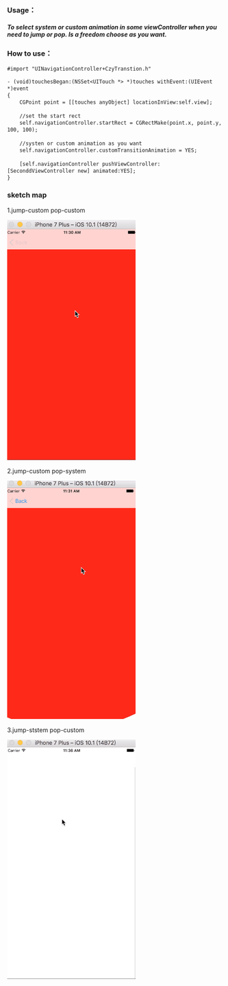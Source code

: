 ### Usage：
##### To select system or custom animation in some viewController when you need to jump or pop. Is a freedom choose as you want.

### How to use：
```
#import "UINavigationController+CzyTranstion.h"
```
```
- (void)touchesBegan:(NSSet<UITouch *> *)touches withEvent:(UIEvent *)event
{
    CGPoint point = [[touches anyObject] locationInView:self.view];
    
    //set the start rect
    self.navigationController.startRect = CGRectMake(point.x, point.y, 100, 100);
    
    //systen or custom animation as you want
    self.navigationController.customTransitionAnimation = YES;
    
    [self.navigationController pushViewController:[SeconddViewController new] animated:YES];
}

```

### sketch map
1.jump-custom pop-custom

![jump-custom pop-custom](https://github.com/ITIosEthan/CzyPushTransitionAnimation/blob/master/custom-custom.gif)

2.jump-custom pop-system

![jump-custom pop-system](https://github.com/ITIosEthan/CzyPushTransitionAnimation/blob/master/custom-system.gif)

3.jump-ststem pop-custom

![jump-ststem pop-custom](https://github.com/ITIosEthan/CzyPushTransitionAnimation/blob/master/system-custom.gif)
